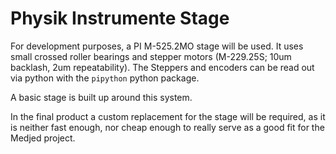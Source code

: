 # Physik Instrumente Stage

For development purposes, a PI M-525.2MO stage will be used. It uses small crossed roller bearings and stepper motors (M-229.25S; 10um backlash, 2um repeatability). The Steppers and encoders can be read out via python with the `pipython` python package.

A basic stage is built up around this system.

In the final product a custom replacement for the stage will be required, as it is neither fast enough, nor cheap enough to really serve as a good fit for the Medjed project.